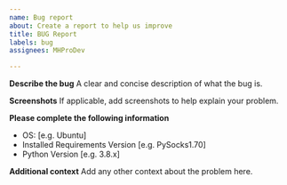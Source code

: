 ```yaml
---
name: Bug report
about: Create a report to help us improve
title: BUG Report
labels: bug
assignees: MHProDev

---
```


**Describe the bug**
A clear and concise description of what the bug is.

**Screenshots**
If applicable, add screenshots to help explain your problem.

**Please complete the following information**
 - OS: [e.g. Ubuntu]
 - Installed Requirements Version [e.g. PySocks1.70]
 - Python Version [e.g. 3.8.x]

**Additional context**
Add any other context about the problem here.
